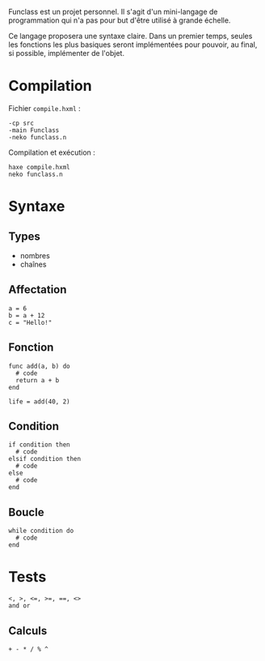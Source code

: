 Funclass est un projet personnel. Il s'agit d'un mini-langage de programmation qui n'a pas pour but d'être utilisé à grande échelle.

Ce langage proposera une syntaxe claire. Dans un premier temps, seules les fonctions les plus basiques seront implémentées pour pouvoir, au final, si possible, implémenter de l'objet.

# Compilation
Fichier `compile.hxml` :

    -cp src
    -main Funclass
    -neko funclass.n

Compilation et exécution :

    haxe compile.hxml
    neko funclass.n

# Syntaxe
## Types
* nombres
* chaînes

## Affectation
    a = 6
    b = a + 12
    c = "Hello!"

## Fonction
    func add(a, b) do
      # code
      return a + b
    end
    
    life = add(40, 2)

## Condition
    if condition then
      # code
    elsif condition then
      # code
    else
      # code
    end

## Boucle
    while condition do
      # code
    end

# Tests
    <, >, <=, >=, ==, <>
    and or

## Calculs
    + - * / % ^
